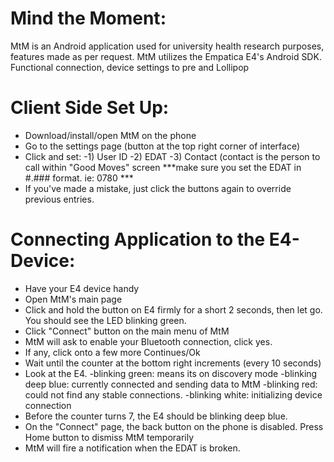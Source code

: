 # Mind the Moment:
MtM is an Android application used for university health research purposes,
features made as per request.
MtM utilizes the Empatica E4's Android SDK.
Functional connection, device settings to pre and Lollipop

# Client Side Set Up:
- Download/install/open MtM on the phone
- Go to the settings page (button at the top right corner of interface)
- Click and set:
    -1) User ID
    -2) EDAT
    -3) Contact
(contact is the person to call within "Good Moves" screen
***make sure you set the EDAT in #.### format. ie: 0780 ***
- If you've made a mistake, just click the buttons again to override previous entries.

# Connecting Application to the E4-Device:
- Have your E4 device handy
- Open MtM's main page
- Click and hold the button on E4 firmly for a short 2 seconds, then let go. You should see the LED blinking green.
- Click "Connect" button on the main menu of MtM
- MtM will ask to enable your Bluetooth connection, click yes.
- If any, click onto a few more Continues/Ok
- Wait until the counter at the bottom right increments (every 10 seconds)
- Look at the E4.
  -blinking green: means its on discovery mode
  -blinking deep blue: currently connected and sending data to MtM
  -blinking red: could not find any stable connections.
  -blinking white: initializing device connection
- Before the counter turns 7, the E4 should be blinking deep blue.
- On the "Connect" page, the back button on the phone is disabled. Press Home button to dismiss MtM temporarily
- MtM will fire a notification when the EDAT is broken.
